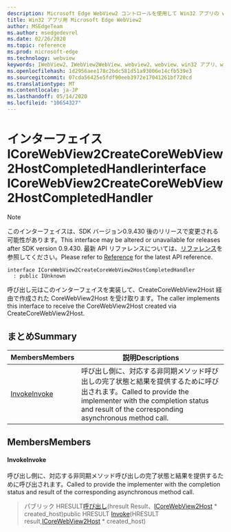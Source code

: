 ```yaml
---
description: Microsoft Edge WebView2 コントロールを使用して Win32 アプリの web コンテンツをホストする
title: Win32 アプリ用 Microsoft Edge WebView2
author: MSEdgeTeam
ms.author: msedgedevrel
ms.date: 02/26/2020
ms.topic: reference
ms.prod: microsoft-edge
ms.technology: webview
keywords: IWebView2、IWebView2WebView、webview2、webview、win32 アプリ、win32、edge、ICoreWebView2、ICoreWebView2Host、browser control、edge html
ms.openlocfilehash: 1d2956aee178c2bdc581d51a93006e14cfb539e3
ms.sourcegitcommit: 07cda56425e5fdf90eeb3972e17041261bf720cd
ms.translationtype: MT
ms.contentlocale: ja-JP
ms.lasthandoff: 05/14/2020
ms.locfileid: "10654327"
---
```

# <span data-ttu-id="4af4e-104">インターフェイス ICoreWebView2CreateCoreWebView2HostCompletedHandler</span><span class="sxs-lookup"><span data-stu-id="4af4e-104">interface ICoreWebView2CreateCoreWebView2HostCompletedHandler</span></span> 

> [!NOTE]
> <span data-ttu-id="4af4e-105">このインターフェイスは、SDK バージョン0.9.430 後のリリースで変更される可能性があります。</span><span class="sxs-lookup"><span data-stu-id="4af4e-105">This interface may be altered or unavailable for releases after SDK version 0.9.430.</span></span> <span data-ttu-id="4af4e-106">最新 API リファレンスについては、[リファレンス](../../../webview2-api-reference.md)を参照してください。</span><span class="sxs-lookup"><span data-stu-id="4af4e-106">Please refer to [Reference](../../../webview2-api-reference.md) for the latest API reference.</span></span>

```
interface ICoreWebView2CreateCoreWebView2HostCompletedHandler
  : public IUnknown
```

<span data-ttu-id="4af4e-107">呼び出し元はこのインターフェイスを実装して、CreateCoreWebView2Host 経由で作成された CoreWebView2Host を受け取ります。</span><span class="sxs-lookup"><span data-stu-id="4af4e-107">The caller implements this interface to receive the CoreWebView2Host created via CreateCoreWebView2Host.</span></span>

## <span data-ttu-id="4af4e-108">まとめ</span><span class="sxs-lookup"><span data-stu-id="4af4e-108">Summary</span></span>

 <span data-ttu-id="4af4e-109">Members</span><span class="sxs-lookup"><span data-stu-id="4af4e-109">Members</span></span>                        | <span data-ttu-id="4af4e-110">説明</span><span class="sxs-lookup"><span data-stu-id="4af4e-110">Descriptions</span></span>
--------------------------------|---------------------------------------------
[<span data-ttu-id="4af4e-111">Invoke</span><span class="sxs-lookup"><span data-stu-id="4af4e-111">Invoke</span></span>](#invoke) | <span data-ttu-id="4af4e-112">呼び出し側に、対応する非同期メソッド呼び出しの完了状態と結果を提供するために呼び出されます。</span><span class="sxs-lookup"><span data-stu-id="4af4e-112">Called to provide the implementer with the completion status and result of the corresponding asynchronous method call.</span></span>

## <span data-ttu-id="4af4e-113">Members</span><span class="sxs-lookup"><span data-stu-id="4af4e-113">Members</span></span>

#### <span data-ttu-id="4af4e-114">Invoke</span><span class="sxs-lookup"><span data-stu-id="4af4e-114">Invoke</span></span> 

<span data-ttu-id="4af4e-115">呼び出し側に、対応する非同期メソッド呼び出しの完了状態と結果を提供するために呼び出されます。</span><span class="sxs-lookup"><span data-stu-id="4af4e-115">Called to provide the implementer with the completion status and result of the corresponding asynchronous method call.</span></span>

> <span data-ttu-id="4af4e-116">パブリック HRESULT[呼び出し](#invoke)(hresult Result、[ICoreWebView2Host](ICoreWebView2Host.md) \* created_host)</span><span class="sxs-lookup"><span data-stu-id="4af4e-116">public HRESULT [Invoke](#invoke)(HRESULT result,[ICoreWebView2Host](ICoreWebView2Host.md) \* created_host)</span></span>


